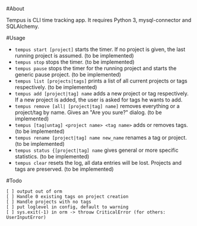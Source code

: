 #About

Tempus is CLI time tracking app. It requires Python 3, mysql-connector and SQLAlchemy.

#Usage

* `tempus start [project]` starts the timer. If no project is given, the last running project is assumed. (to be implemented)
* `tempus stop` stops the timer. (to be implemented)
* `tempus pause` stops the timer for the running project and starts the generic pause project. (to be implemented)
* `tempus list [projects|tags]` prints a list of all current projects or tags respectively. (to be implemented)
* `tempus add [project|tag] name` adds a new project or tag respectively. If a new project is added, the user is asked for tags he wants to add.
* `tempus remove [all| [project|tag] name]` removes everything or a project/tag by name. Gives an "Are you sure?" dialog. (to be implemented)
* `tempus [tag|untag] <project name> <tag name>` adds or removes tags. (to be implemented)
* `tempus rename [project|tag] name new_name` renames a tag or project. (to be implemented)
* `tempus status {[project|tag] name` gives general or more specific statistics. (to be implemented)
* `tempus clear` resets the log, all data entries will be lost. Projects and tags are preserved. (to be implemented)

#Todo
```
[ ] output out of orm
[ ] Handle 0 existing tags on project creation
[ ] Handle projects with no tags
[ ] put loglevel in config, default to warning
[ ] sys.exit(-1) in orm -> throuw CriticalError (for others: UserInputError)

```
